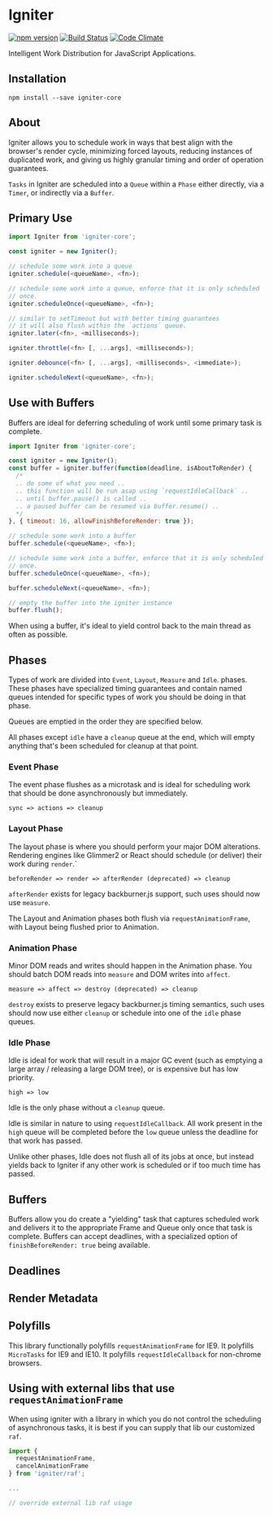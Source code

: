 # Igniter

[![npm version](https://badge.fury.io/js/igniter-core.svg)](http://badge.fury.io/js/igniter-core)
[![Build Status](https://travis-ci.org/runspired/igniter.svg)](https://travis-ci.org/runspired/igniter)
[![Code Climate](https://codeclimate.com/github/runspired/igniter/badges/gpa.svg)](https://codeclimate.com/github/runspired/igniter)

Intelligent Work Distribution for JavaScript Applications.

## Installation

`npm install --save igniter-core`

## About

Igniter allows you to schedule work in ways that best align with
the browser's render cycle, minimizing forced layouts, reducing
instances of duplicated work, and giving us highly granular timing
and order of operation guarantees.

`Tasks` in Igniter are scheduled into a `Queue` within a `Phase` either
directly, via a `Timer`, or indirectly via a `Buffer`.

## Primary Use

```js
import Igniter from 'igniter-core';

const igniter = new Igniter();

// schedule some work into a queue
igniter.schedule(<queueName>, <fn>);

// schedule some work into a queue, enforce that it is only scheduled
// once.
igniter.scheduleOnce(<queueName>, <fn>);

// similar to setTimeout but with better timing guarantees
// it will also flush within the `actions` queue.
igniter.later(<fn>, <milliseconds>);

igniter.throttle(<fn> [, ...args], <milliseconds>);

igniter.debounce(<fn> [, ...args], <milliseconds>, <immediate>);

igniter.scheduleNext(<queueName>, <fn>);
```

## Use with Buffers

Buffers are ideal for deferring scheduling of work until some primary
task is complete.

```js
import Igniter from 'igniter-core';

const igniter = new Igniter();
const buffer = igniter.buffer(function(deadline, isAboutToRender) {
  /*
  .. do some of what you need ..
  .. this function will be run asap using `requestIdleCallback` .. 
  .. until buffer.pause() is called ..
  .. a paused buffer can be resumed via buffer.resume() ..
  */
}, { timeout: 16, allowFinishBeforeRender: true });

// schedule some work into a buffer
buffer.schedule(<queueName>, <fn>);

// schedule some work into a buffer, enforce that it is only scheduled
// once.
buffer.scheduleOnce(<queueName>, <fn>);

buffer.scheduleNext(<queueName>, <fn>);

// empty the buffer into the igniter instance
buffer.flush();
```

When using a buffer, it's ideal to yield control back to the main thread
as often as possible.

## Phases

Types of work are divided into `Event`, `Layout`, `Measure` and `Idle`.
phases. These phases have specialized timing guarantees and contain named
queues intended for specific types of work you should be doing in that phase.

Queues are emptied in the order they are specified below.

All phases except `idle` have a `cleanup` queue at the end, which will
empty anything that's been scheduled for cleanup at that point.


### Event Phase

The event phase flushes as a microtask and is ideal for scheduling work
that should be done asynchronously but immediately.

```
sync => actions => cleanup
```

### Layout Phase

The layout phase is where you should perform your major DOM alterations.
Rendering engines like Glimmer2 or React should schedule (or deliver)
their work during `render`.`

```
beforeRender => render => afterRender (deprecated) => cleanup
```

`afterRender` exists for legacy backburner.js support, such uses should 
now use `measure`.

The Layout and Animation phases both flush via `requestAnimationFrame`,
with Layout being flushed prior to Animation.

### Animation Phase

Minor DOM reads and writes should happen in the Animation phase. You should
batch DOM reads into `measure` and DOM writes into `affect`.

```
measure => affect => destroy (deprecated) => cleanup
```

`destroy` exists to preserve legacy backburner.js timing semantics, such
uses should now use either `cleanup` or schedule into one of the `idle`
phase queues.

### Idle Phase

Idle is ideal for work that will result in a major GC event (such as
emptying a large array / releasing a large DOM tree), or is expensive
 but has low priority.
 
 
```
high => low
```

Idle is the only phase without a `cleanup` queue.

Idle is similar in nature to using `requestIdleCallback`.  All work
present in the `high` queue will be completed before the `low` queue
unless the deadline for that work has passed.

Unlike other phases, Idle does not flush all of its jobs at once, but
instead yields back to Igniter if any other work is scheduled or if
too much time has passed.

## Buffers

Buffers allow you do create a "yielding" task that captures scheduled work
and delivers it to the appropriate Frame and Queue only once that task
is complete.  Buffers can accept deadlines, with a specialized option of
`finishBeforeRender: true` being available.

## Deadlines

## Render Metadata

## Polyfills

This library functionally polyfills `requestAnimationFrame` for IE9.
It polyfills `MicroTasks` for IE9 and IE10.
It polyfills `requestIdleCallback` for non-chrome browsers.

## Using with external libs that use `requestAnimationFrame`

When using igniter with a library in which you do not control the scheduling
of asynchronous tasks, it is best if you can supply that lib our customized
`raf`.

```js
import {
  requestAnimationFrame,
  cancelAnimationFrame
} from 'igniter/raf';

...

// override external lib raf usage
```
